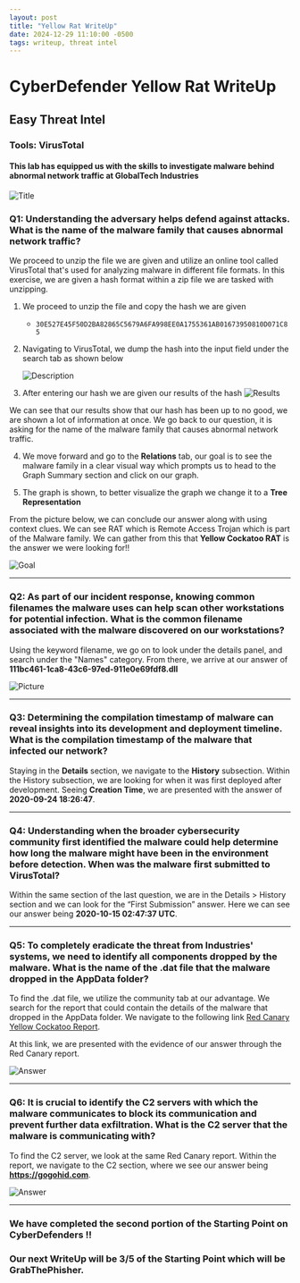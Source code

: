 ```yaml
---
layout: post
title: "Yellow Rat WriteUp"
date: 2024-12-29 11:10:00 -0500
tags: writeup, threat intel
---
```



# CyberDefender Yellow Rat WriteUp
## Easy Threat Intel ##
### Tools: VirusTotal 

#### This lab has equipped us with the skills to investigate malware behind abnormal network traffic at GlobalTech Industries 

![Title](https://i.imgur.com/F6tx9ip.png)

### Q1: Understanding the adversary helps defend against attacks. What is the name of the malware family that causes abnormal network traffic?

We proceed to unzip the file we are given and utilize an online tool called VirusTotal that's used for analyzing malware in different file formats. In this exercise, we are given a hash format within a zip file we are tasked with unzipping.

1. We proceed to unzip the file and copy the hash we are given
   * `30E527E45F50D2BA82865C5679A6FA998EE0A1755361AB01673950810D071C85`

2. Navigating to VirusTotal, we dump the hash into the input field under the search tab as shown below

   ![Description](https://i.imgur.com/slTfBUF.png)

3. After entering our hash we are given our results of the hash
   ![Results](https://i.imgur.com/Ve4R4j8.png)

We can see that our results show that our hash has been up to no good, we are shown a lot of information at once. We go back to our question, it is asking for the name of the malware family that causes abnormal network traffic.

4. We move forward and go to the **Relations** tab, our goal is to see the malware family in a clear visual way which prompts us to head to the Graph Summary section and click on our graph.

5. The graph is shown, to better visualize the graph we change it to a **Tree Representation**

From the picture below, we can conclude our answer along with using context clues. We can see RAT which is Remote Access Trojan which is part of the Malware family. We can gather from this that **Yellow Cockatoo RAT** is the answer we were looking for!!

![Goal](https://i.imgur.com/c7jf3Bn.png)

---

### Q2: As part of our incident response, knowing common filenames the malware uses can help scan other workstations for potential infection. What is the common filename associated with the malware discovered on our workstations?

Using the keyword filename, we go on to look under the details panel, and search under the "Names" category. From there, we arrive at our answer of 
   **111bc461-1ca8-43c6-97ed-911e0e69fdf8.dll**

   ![Picture](https://i.imgur.com/c7hfo98.png)

---

### Q3: Determining the compilation timestamp of malware can reveal insights into its development and deployment timeline. What is the compilation timestamp of the malware that infected our network?

Staying in the **Details** section, we navigate to the **History** subsection. Within the History subsection, we are looking for when it was first deployed after development. Seeing **Creation Time**, we are presented with the answer of **2020-09-24 18:26:47**.

---

### Q4: Understanding when the broader cybersecurity community first identified the malware could help determine how long the malware might have been in the environment before detection. When was the malware first submitted to VirusTotal?

Within the same section of the last question, we are in the Details > History section and we can look for the “First Submission” answer. Here we can see our answer being **2020-10-15 02:47:37 UTC**.

---

### Q5: To completely eradicate the threat from Industries' systems, we need to identify all components dropped by the malware. What is the name of the .dat file that the malware dropped in the AppData folder?

To find the .dat file, we utilize the community tab at our advantage. We search for the report that could contain the details of the malware that dropped in the AppData folder. We navigate to the following link [Red Canary Yellow Cockatoo Report](https://redcanary.com/blog/yellow-cockatoo/).

At this link, we are presented with the evidence of our answer through the Red Canary report.

![Answer](https://i.imgur.com/qFhja0a.png)

---

### Q6: It is crucial to identify the C2 servers with which the malware communicates to block its communication and prevent further data exfiltration. What is the C2 server that the malware is communicating with?

To find the C2 server, we look at the same Red Canary report. Within the report, we navigate to the C2 section, where we see our answer being **https://gogohid.com**.

![Answer](https://i.imgur.com/l4aNIuP.png)

---

### We have completed the second portion of the Starting Point on CyberDefenders !!
### Our next WriteUp will be 3/5 of the Starting Point which will be GrabThePhisher.
